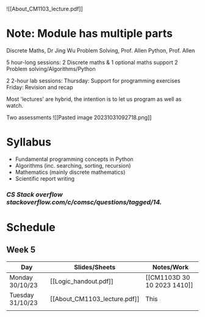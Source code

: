 ![[About_CM1103_lecture.pdf]]
# Note: Module has multiple parts
Discrete Maths, Dr Jing Wu
Problem Solving, Prof. Allen
Python, Prof. Allen

5 hour-long sessions:
	2 Discrete maths & 1 optional maths support
	2 Problem solving/Algorithms/Python

2 2-hour lab sessions:
	Thursday: Support for programming exercises
	Friday: Revision and recap

Most 'lectures' are hybrid, the intention is to let us program as well as watch.

Two assessments
![[Pasted image 20231031092718.png]]
# Syllabus
-  Fundamental programming concepts in Python
-  Algorithms (inc. searching, sorting, recursion)
-  Mathematics (mainly discrete mathematics)
-  Scientific report writing
### *CS Stack overflow stackoverflow.com/c/comsc/questions/tagged/14.*
# Schedule
## Week 5

| Day              | Slides/Sheets         | Notes/Work                  |
| ---------------- | --------------------- | --------------------------- |
| Monday 30/10/23  | [[Logic_handout.pdf]] | [[CM1103D 30 10 2023 1410]] |
| Tuesday 31/10/23 | [[About_CM1103_lecture.pdf]] | This      |
|                  |                       |                             |